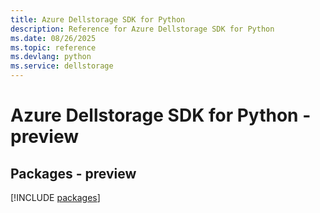 ```yaml
---
title: Azure Dellstorage SDK for Python
description: Reference for Azure Dellstorage SDK for Python
ms.date: 08/26/2025
ms.topic: reference
ms.devlang: python
ms.service: dellstorage
---
```

# Azure Dellstorage SDK for Python - preview
## Packages - preview
[!INCLUDE [packages](dellstorage-index.md)]